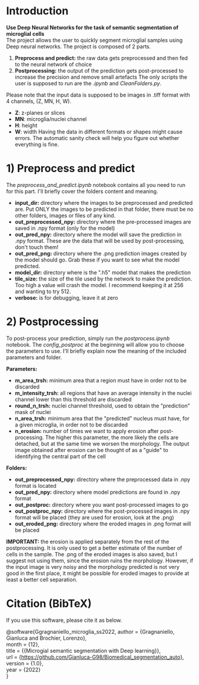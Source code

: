 # Introduction
**Use Deep Neural Networks for the task of semantic segmentation of microglial cells**  
The project allows the user to quickly segment microglial samples using Deep neural networks. The project is composed of 2 parts. 
1. **Preprocess and predict:** the raw data gets preprocessed and then fed to the neural network of choice
2. **Postprocessing:** the output of the prediction gets post-processed to increase the precision and remove small artefacts
The only scripts the user is supposed to run are the *.ipynb* and *CleanFolders.py*. 

Please note that the input data is supposed to be images in .tiff format with 4 channels, (Z, MN, H, W). 
- **Z**: z-planes or slices
- **MN**: microglia/nuclei channel
- **H**: height
- **W**: width
Having the data in different formats or shapes might cause errors. The automatic sanity check will help you figure out whether everything is fine.

# 1) Preprocess and predict
The *preprocess_and_predict.ipynb* notebook contains all you need to run for this part.
I'll briefly cover the folders content and meaning.

- **input_dir:** directory where the images to be preprocessed and predicted are. Put ONLY the images to be predicted in that folder, there must be no other folders, images or files of any kind.
- **out_preprocessed_npy:** directory where the pre-processed images are saved in .npy format (only for the model)
- **out_pred_npy:** directory where the model will save the prediction in .npy format. These are the data that will be used by post-processing, don't touch them!
- **out_pred_png:** directory where the .png prediction images created by the model should go. Grab these if you want to see what the model predicted.
- **model_dir:** directory where is the ".h5" model that makes the prediction
- **tile_size:** the size of the tile used by the network to make the prediction. Too high a value will crash the model. I recommend keeping it at 256 and wanting to try 512.
- **verbose:** is for debugging, leave it at zero

# 2) Postprocessing
To post-process your prediction, simply run the *postprocess.ipynb* notebook. The *config_postproc* at the beginning will allow you to choose the parameters to use. I'll briefly explain now the meaning of the included parameters and folder. 

**Parameters:**  
- **m_area_trsh:** minimum area that a region must have in order not to be discarded
- **m_intensity_trsh:** all regions that have an average intensity in the nuclei channel lower than this threshold are discarded
- **round_n_trsh:** nuclei channel threshold, used to obtain the "prediction" mask of nuclei
- **n_area_trsh:** minimum area that the "predicted" nucleus must have, for a given microglia, in order not to be discarded
- **n_erosion:** number of times we want to apply erosion after post-processing. The higher this parameter, the more likely the cells are detached, but at the same time we worsen the morphology. The output image obtained after erosion can be thought of as a "guide" to identifying the central part of the cell

**Folders:**  
- **out_preprocessed_npy:** directory where the preprocessed data in .npy format is located
- **out_pred_npy:** directory where model predictions are found in .npy format
- **out_postproc:** directory where you want post-processed images to go
- **out_postproc_npy:** directory where the post-processed images in .npy format will be placed (they are used for erosion, look at the .png)
- **out_eroded_png:** directory where the eroded images in .png format will be placed 

**IMPORTANT:** the erosion is applied separately from the rest of the postprocessing. It is only used to get a better estimate of the number of cells in the sample. The .png of the eroded images is also saved, but I suggest not using them, since the erosion ruins the morphology. However, if the input image is very noisy and the morphology predicted is not very good in the first place, it might be possible for eroded images to provide at least a better cell separation.

# Citation (BibTeX)
If you use this software, please cite it as below.

@software{Ggragnaniello_microglia_ss2022,
  author = {Gragnaniello, Gianluca and Brochier, Lorenzo},  
  month = {12},  
  title = {{Microgial semantic segmentation with Deep learning}},  
  url = {https://github.com/Gianluca-G98/Biomedical_segmentation_auto},  
  version = {1.0},  
  year = {2022}  
}
